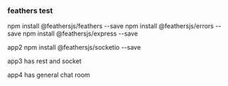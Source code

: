### feathers test

npm install @feathersjs/feathers --save
npm install @feathersjs/errors --save
npm install @feathersjs/express --save

app2 
npm install @feathersjs/socketio --save

app3 has rest and socket

app4 has general chat room
